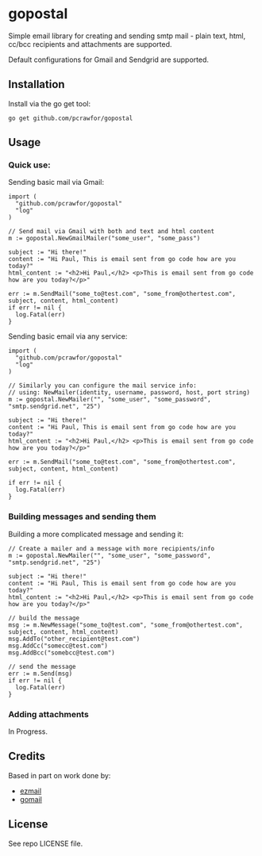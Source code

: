 # gopostal

Simple email library for creating and sending smtp mail - plain text, html, cc/bcc recipients and attachments are supported.

Default configurations for Gmail and Sendgrid are supported.

## Installation

Install via the go get tool:

    go get github.com/pcrawfor/gopostal

## Usage

### Quick use:

Sending basic mail via Gmail:

    import (
      "github.com/pcrawfor/gopostal"
      "log"
    )

    // Send mail via Gmail with both and text and html content    
    m := gopostal.NewGmailMailer("some_user", "some_pass")
    
    subject := "Hi there!"
    content := "Hi Paul, This is email sent from go code how are you today?"
    html_content := "<h2>Hi Paul,</h2> <p>This is email sent from go code how are you today?</p>"
    
    err := m.SendMail("some_to@test.com", "some_from@othertest.com", subject, content, html_content)
    if err != nil {
      log.Fatal(err)
    }

Sending basic email via any service:
  
    import (
      "github.com/pcrawfor/gopostal"
      "log"
    )

    // Similarly you can configure the mail service info:
    // using: NewMailer(identity, username, password, host, port string)
    m := gopostal.NewMailer("", "some_user", "some_password", "smtp.sendgrid.net", "25")
    
    subject := "Hi there!"
    content := "Hi Paul, This is email sent from go code how are you today?"
    html_content := "<h2>Hi Paul,</h2> <p>This is email sent from go code how are you today?</p>"
    
    err := m.SendMail("some_to@test.com", "some_from@othertest.com", subject, content, html_content)    
    
    if err != nil {
      log.Fatal(err)
    }

### Building messages and sending them

Building a more complicated message and sending it:

    // Create a mailer and a message with more recipients/info
    m := gopostal.NewMailer("", "some_user", "some_password", "smtp.sendgrid.net", "25")
    
    subject := "Hi there!"
    content := "Hi Paul, This is email sent from go code how are you today?"
    html_content := "<h2>Hi Paul,</h2> <p>This is email sent from go code how are you today?</p>"

    // build the message
    msg := m.NewMessage("some_to@test.com", "some_from@othertest.com", subject, content, html_content)
    msg.AddTo("other_recipient@test.com")
    msg.AddCc("somecc@test.com")
    msg.AddBcc("somebcc@test.com")

    // send the message
    err := m.Send(msg)
    if err != nil {
      log.Fatal(err)
    }

### Adding attachments

In Progress.

## Credits

Based in part on work done by:

* [ezmail](https://github.com/marcw/ezmail)
* [gomail](github.com/ungerik/go-mail)

## License

See repo LICENSE file.